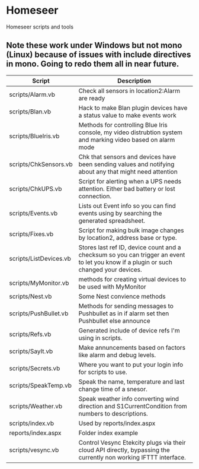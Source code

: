 # Homeseer
Homeseer scripts and tools<br>

## Note these work under Windows but not mono (Linux) because of issues with include directives in mono. Going to redo them all in near future.

Script | Description
---- | ----
scripts/Alarm.vb | Check all sensors in location2:Alarm are ready|
scripts/Blan.vb|Hack to make Blan plugin devices have a status value to make events work
scripts/BlueIris.vb|Methods for controlling Blue Iris console, my video distrubtion system and marking video based on alarm mode
scripts/ChkSensors.vb|Chk that sensors and devices have been sending values and notifying about any that might need attention
scripts/ChkUPS.vb|Script for alerting when a UPS needs attention. Either bad battery or lost connection.
scripts/Events.vb|Lists out Event info so you can find events using by searching the generated spreadsheet.
scripts/Fixes.vb|Script for making bulk image changes by location2, address base or type.
scripts/ListDevices.vb|Stores last ref ID, device count and a checksum so you can trigger an event to let you know if a plugin or such changed your devices.
scripts/MyMonitor.vb|methods for creating virtual devices to be used with MyMonitor
scripts/Nest.vb|Some Nest convience methods
scripts/PushBullet.vb|Methods for sending messages to Pushbullet as in if alarm set then Pushbullet else announce
scripts/Refs.vb|Generated include of device refs I'm using in scripts.
scripts/SayIt.vb|Make annuncements based on factors like alarm and debug levels.
scripts/Secrets.vb|Where you want to put your login info for scripts to use.
scripts/SpeakTemp.vb|Speak the name, temperature and last change time of a snesor.
scripts/Weather.vb|Speak weather info converting wind direction and S1CurrentCondition from numbers to descriptions.
scripts/index.vb|Used by reports/index.aspx
reports/index.aspx|Folder index example
scripts/vesync.vb|Control Vesync Etekcity plugs via their cloud API directly, bypassing the currently non working IFTTT interface.
